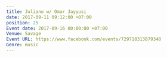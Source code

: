 ```yaml
---
title: Juliano w/ Omar Jayyusi
date: 2017-09-11 09:12:00 +07:00
position: 25
Event date: 2017-09-16 00:00:00 +07:00
Venue: Savage
Event URL: https://www.facebook.com/events/729718313879348
Genre: music
---
```


